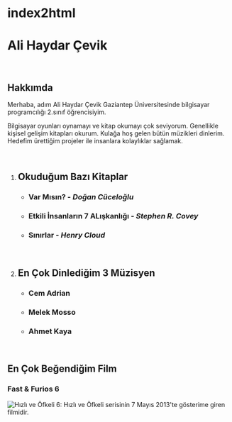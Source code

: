 # index2html
<h1>Ali Haydar Çevik</h1>

<!-- Altbaşlıkları eklemeyi unutma -->
<br />
<h2>Hakkımda</h2>

<p>
  Merhaba, adım Ali Haydar Çevik Gaziantep Üniversitesinde bilgisayar
  programcılığı 2.sınıf öğrencisiyim.
</p>
<p>
  Bilgisayar oyunları oynamayı ve kitap okumayı çok seviyorum. Genellikle
  kişisel gelişim kitapları okurum. Kulağa hoş gelen bütün müzikleri dinlerim.
  Hedefim ürettiğim projeler ile insanlara kolaylıklar sağlamak.
</p>
<br />
<ol>
  <li><h2>Okuduğum Bazı Kitaplar</h2></li>
  <ul>
    <li>
      <h3>Var Mısın? - <i>Doğan Cüceloğlu</i></h3>
    </li>
    <li>
      <h3>Etkili İnsanların 7 ALışkanlığı - <i>Stephen R. Covey</i></h3>
    </li>
    <li>
      <h3>Sınırlar - <i>Henry Cloud</i></h3>
    </li>
  </ul>
  <br />
  <li><h2>En Çok Dinlediğim 3 Müzisyen</h2></li>
  <ul>
    <li><h3>Cem Adrian</h3></li>
    <li><h3>Melek Mosso</h3></li>
    <li><h3>Ahmet Kaya</h3></li>
  </ul>
</ol>
<br />
<h2>En Çok Beğendiğim Film</h2>
<h3>Fast & Furios 6</h3>
<img src="images.jpg" alt=" Hızlı ve Öfkeli 6: Hızlı ve Öfkeli serisinin 7 Mayıs 2013'te gösterime giren filmidir. "/>
